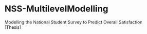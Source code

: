 # NSS-MultilevelModelling
Modelling the National Student Survey to Predict Overall Satisfaction [Thesis]

